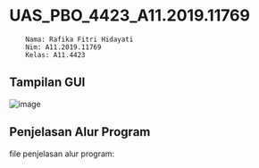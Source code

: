 # UAS_PBO_4423_A11.2019.11769
        Nama: Rafika Fitri Hidayati
        Nim: A11.2019.11769
        Kelas: A11.4423


## Tampilan GUI
![image](https://user-images.githubusercontent.com/75378331/125214948-e9a09180-e2e3-11eb-96bd-758ca041e02a.png)


## Penjelasan Alur Program

file penjelasan alur program:
